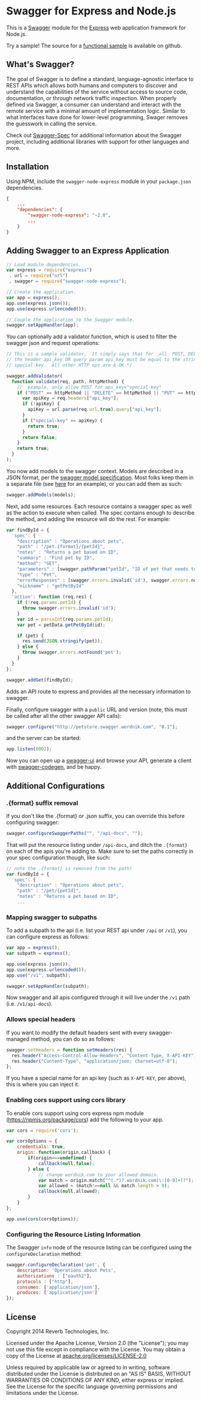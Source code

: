 # Swagger for Express and Node.js

This is a [Swagger](https://github.com/wordnik/swagger-spec) module for the [Express](http://expressjs.com) web application framework for Node.js.

Try a sample!  The source for a [functional sample](https://github.com/wordnik/swagger-node-express/blob/master/SAMPLE.md) is available on github.

## What's Swagger?

The goal of Swagger is to define a standard, language-agnostic interface to REST APIs which allows both humans and computers to discover and understand the capabilities of the service without access to source code, documentation, or through network traffic inspection. When properly defined via Swagger, a consumer can understand and interact with the remote service with a minimal amount of implementation logic. Similar to what interfaces have done for lower-level programming, Swager removes the guesswork in calling the service.


Check out [Swagger-Spec](https://github.com/wordnik/swagger-spec) for additional information about the Swagger project, including additional libraries with support for other languages and more. 


## Installation

Using NPM, include the `swagger-node-express` module in your `package.json` dependencies.

```json
{
	...
	"dependencies": {
		"swagger-node-express": "~2.0",
		...
	}
}
```


## Adding Swagger to an Express Application

```js
// Load module dependencies.
var express = require("express")
 , url = require("url")
 , swagger = require("swagger-node-express");

// Create the application.
var app = express();
app.use(express.json());
app.use(express.urlencoded());

// Couple the application to the Swagger module.
swagger.setAppHandler(app);
```

You can optionally add a validator function, which is used to filter the swagger json and request operations:

```js
// This is a sample validator.  It simply says that for _all_ POST, DELETE, PUT  methods, 
// the header api_key OR query param api_key must be equal to the string literal 
// special-key.  All other HTTP ops are A-OK */

swagger.addValidator(
  function validate(req, path, httpMethod) {
    //  example, only allow POST for api_key="special-key"
    if ("POST" == httpMethod || "DELETE" == httpMethod || "PUT" == httpMethod) {
      var apiKey = req.headers["api_key"];
      if (!apiKey) {
        apiKey = url.parse(req.url,true).query["api_key"];
      }
      if ("special-key" == apiKey) {
        return true; 
      }
      return false;
    }
    return true;
  }
);

```

You now add models to the swagger context.  Models are described in a JSON format, per the [swagger model specification](https://github.com/wordnik/swagger-core/wiki/Datatypes).  Most folks keep them in a separate file (see [here](https://github.com/wordnik/swagger-node-express/blob/master/Apps/petstore/models.js) for an example), or you can add them as such:

```js
swagger.addModels(models);

```

Next, add some resources.  Each resource contains a swagger spec as well as the action to execute when called.  The spec contains enough to describe the method, and adding the resource will do the rest.  For example:


```js
var findById = {
  'spec': {
    "description" : "Operations about pets",
    "path" : "/pet.{format}/{petId}",
    "notes" : "Returns a pet based on ID",
    "summary" : "Find pet by ID",
    "method": "GET",
    "parameters" : [swagger.pathParam("petId", "ID of pet that needs to be fetched", "string")],
    "type" : "Pet",
    "errorResponses" : [swagger.errors.invalid('id'), swagger.errors.notFound('pet')],
    "nickname" : "getPetById"
  },
  'action': function (req,res) {
    if (!req.params.petId) {
      throw swagger.errors.invalid('id');
    }
    var id = parseInt(req.params.petId);
    var pet = petData.getPetById(id);

    if (pet) {
      res.send(JSON.stringify(pet));
    } else {
      throw swagger.errors.notFound('pet');
    }
  }
};

swagger.addGet(findById);

```

Adds an API route to express and provides all the necessary information to swagger.

Finally, configure swagger with a `public` URL and version (note, this must be called after all the other swagger API calls):

```js
swagger.configure("http://petstore.swagger.wordnik.com", "0.1");
```

and the server can be started:

```js
app.listen(8002);
```

Now you can open up a [swagger-ui](https://github.com/wordnik/swagger-ui) and browse your API, generate a client with [swagger-codegen](https://github.com/wordnik/swagger-codegen), and be happy.


## Additional Configurations

### .{format} suffix removal

If you don't like the .{format} or .json suffix, you can override this before configuring swagger:

```js
swagger.configureSwaggerPaths("", "/api-docs", "");
```

That will put the resource listing under `/api-docs`, and ditch the `.{format}` on each of the apis you're adding to.  Make sure to set the paths correctly in your spec configuration though, like such:

```js
// note the .{format} is removed from the path!
var findById = {
  'spec': {
    "description" : "Operations about pets",
    "path" : "/pet/{petId}",
    "notes" : "Returns a pet based on ID",
    ...
```

### Mapping swagger to subpaths

To add a subpath to the api (i.e. list your REST api under `/api` or `/v1`), you can configure express as follows:

```js
var app = express();
var subpath = express();

app.use(express.json());
app.use(express.urlencoded());
app.use("/v1", subpath);

swagger.setAppHandler(subpath);
```

Now swagger and all apis configured through it will live under the `/v1` path (i.e. `/v1/api-docs`).

### Allows special headers

If you want to modify the default headers sent with every swagger-managed method, you can do so as follows:

```js
swagger.setHeaders = function setHeaders(res) {
  res.header("Access-Control-Allow-Headers", "Content-Type, X-API-KEY");
  res.header("Content-Type", "application/json; charset=utf-8");
};
```
If you have a special name for an api key (such as `X-API-KEY`, per above), this is where you can inject it.

### Enabling cors support using cors library

To enable cors support using cors express npm module (https://npmjs.org/package/cors) add the following to your app.

```js
var cors = require('cors');

var corsOptions = {
    credentials: true,
    origin: function(origin,callback) {
        if(origin===undefined) {
            callback(null,false);
        } else {
            // change wordnik.com to your allowed domain.
            var match = origin.match("^(.*)?.wordnik.com(\:[0-9]+)?");
            var allowed = (match!==null && match.length > 0);
            callback(null,allowed);
        }
    }
};

app.use(cors(corsOptions));

```

### Configuring the Resource Listing Information

The Swagger `info` node of the resource listing can be configured using the `configureDeclaration` method:

```js
swagger.configureDeclaration('pet', {
	description: 'Operations about Pets',
	authorizations : ["oauth2"],
	protocols : ["http"],
	consumes: ['application/json'],
	produces: ['application/json']
});
```

## License

Copyright 2014 Reverb Technologies, Inc.

Licensed under the Apache License, Version 2.0 (the "License");
you may not use this file except in compliance with the License.
You may obtain a copy of the License at [apache.org/licenses/LICENSE-2.0](http://www.apache.org/licenses/LICENSE-2.0)

Unless required by applicable law or agreed to in writing, software
distributed under the License is distributed on an "AS IS" BASIS,
WITHOUT WARRANTIES OR CONDITIONS OF ANY KIND, either express or implied.
See the License for the specific language governing permissions and
limitations under the License.
